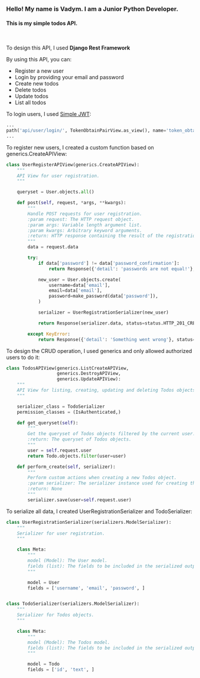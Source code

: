 ### Hello! My name is Vadym. I am a Junior Python Developer.
#### This is my simple todos API.

<br />

To design this API, I used <b>Django Rest Framework</b>

By using this API, you can:
+ Register a new user
+ Login by providing your email and password
+ Create new todos
+ Delete todos
+ Update todos
+ List all todos

To login users, I used <a href="https://django-rest-framework-simplejwt.readthedocs.io/en/latest/getting_started.html" target="_blank">Simple JWT</a>:
```python
...
path('api/user/login/', TokenObtainPairView.as_view(), name='token_obtain_pair'),
...
```
To register new users, I created a custom function based on generics.CreateAPIView:
```python
class UserRegisterAPIView(generics.CreateAPIView):
    """
    API View for user registration.
    """

    queryset = User.objects.all()

    def post(self, request, *args, **kwargs):
        """
        Handle POST requests for user registration.
        :param request: The HTTP request object.
        :param args: Variable length argument list.
        :param kwargs: Arbitrary keyword arguments.
        :return: HTTP response containing the result of the registration attempt.
        """
        data = request.data

        try:
            if data['password'] != data['password_confirmation']:
                return Response({'detail': 'passwords are not equal!'}, status=status.HTTP_400_BAD_REQUEST)

            new_user = User.objects.create(
                username=data['email'],
                email=data['email'],
                password=make_password(data['password']),
            )

            serializer = UserRegistrationSerializer(new_user)

            return Response(serializer.data, status=status.HTTP_201_CREATED)

        except KeyError:
            return Response({'detail': 'Something went wrong'}, status=status.HTTP_400_BAD_REQUEST)

```

To design the CRUD operation, I used generics and only allowed authorized users to do it:
```python
class TodosAPIView(generics.ListCreateAPIView,
                   generics.DestroyAPIView,
                   generics.UpdateAPIView):
    """
    API View for listing, creating, updating and deleting Todos objects.
    """

    serializer_class = TodoSerializer
    permission_classes = (IsAuthenticated,)

    def get_queryset(self):
        """
        Get the queryset of Todos objects filtered by the current user.
        :return: The queryset of Todos objects.
        """
        user = self.request.user
        return Todo.objects.filter(user=user)

    def perform_create(self, serializer):
        """
        Perform custom actions when creating a new Todos object.
        :param serializer: The serializer instance used for creating the Todos object.
        :return: None
        """
        serializer.save(user=self.request.user)
```

To serialize all data, I created UserRegistrationSerializer and TodoSerializer:
```python
class UserRegistrationSerializer(serializers.ModelSerializer):
    """
    Serializer for user registration.
    """

    class Meta:
        """
        model (Model): The User model.
        fields (list): The fields to be included in the serialized output.
        """

        model = User
        fields = ['username', 'email', 'password', ]


class TodoSerializer(serializers.ModelSerializer):
    """
    Serializer for Todos objects.
    """

    class Meta:
        """
        model (Model): The Todos model.
        fields (list): The fields to be included in the serialized output.
        """

        model = Todo
        fields = ['id', 'text', ]
```
